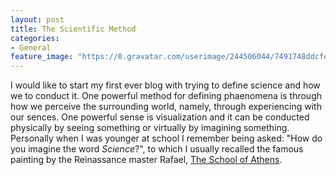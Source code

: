 ```yaml
---
layout: post
title: The Scientific Method
categories:
- General
feature_image: "https://0.gravatar.com/userimage/244506044/7491748ddcfec0168d99b19ad7d506ea?size=256"
---
```


I would like to start my first ever blog with trying to define science and how we to conduct it. One powerful method for defining phaenomena is through how we perceive the surrounding world, namely, through experiencing with our sences. One powerful sense is visualization and it can be conducted physically by seeing something or virtually by imagining something. Personally when I was younger at school I remember being asked: "How do you imagine the word _Science_?", to which I usually recalled the famous painting by the Reinassance master Rafael, [The School of Athens](https://en.wikipedia.org/wiki/The_School_of_Athens).
